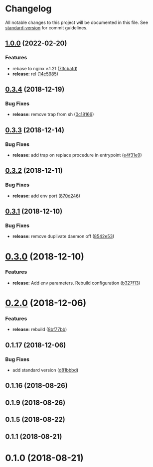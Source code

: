 # Changelog

All notable changes to this project will be documented in this file. See [standard-version](https://github.com/conventional-changelog/standard-version) for commit guidelines.

## [1.0.0](https://github.com/klimby/e-nginx/compare/v0.3.4...v1.0.0) (2022-02-20)


### Features

* rebase to nginx v.1.21 ([73cbafd](https://github.com/klimby/e-nginx/commit/73cbafde083477c21fba3c1f520f0d49d31c056e))
* **release:** rel ([14c5985](https://github.com/klimby/e-nginx/commit/14c59853bbf849bf3d9a8bd32d4f0dd8aa17a380))

<a name="0.3.4"></a>
## [0.3.4](https://github.com/klimby/e-nginx/compare/v0.3.3...v0.3.4) (2018-12-19)


### Bug Fixes

* **release:** remove trap from sh ([0c18166](https://github.com/klimby/e-nginx/commit/0c18166))



<a name="0.3.3"></a>
## [0.3.3](https://github.com/klimby/e-nginx/compare/v0.3.2...v0.3.3) (2018-12-14)


### Bug Fixes

* **release:** add trap on replace procedure in entrypoint ([e4f31e9](https://github.com/klimby/e-nginx/commit/e4f31e9))



<a name="0.3.2"></a>
## [0.3.2](https://github.com/klimby/e-nginx/compare/v0.3.1...v0.3.2) (2018-12-11)


### Bug Fixes

* **release:** add env port ([870d246](https://github.com/klimby/e-nginx/commit/870d246))



<a name="0.3.1"></a>
## [0.3.1](https://github.com/klimby/e-nginx/compare/v0.3.0...v0.3.1) (2018-12-10)


### Bug Fixes

* **release:** remove duplivate daemon off ([8542e53](https://github.com/klimby/e-nginx/commit/8542e53))



<a name="0.3.0"></a>
# [0.3.0](https://github.com/klimby/e-nginx/compare/v0.2.0...v0.3.0) (2018-12-10)


### Features

* **release:** Add env parameters. Rebuild configuration ([b327f13](https://github.com/klimby/e-nginx/commit/b327f13))



<a name="0.2.0"></a>
# [0.2.0](https://github.com/klimby/e-nginx/compare/v0.1.17...v0.2.0) (2018-12-06)


### Features

* **release:** rebuild ([8bf77bb](https://github.com/klimby/e-nginx/commit/8bf77bb))



<a name="0.1.17"></a>
## 0.1.17 (2018-12-06)


### Bug Fixes

* add standard version ([d81bbbd](https://github.com/klimby/e-nginx/commit/d81bbbd))



<a name="0.1.16"></a>
## 0.1.16 (2018-08-26)



<a name="0.1.9"></a>
## 0.1.9 (2018-08-26)



<a name="0.1.5"></a>
## 0.1.5 (2018-08-22)



<a name="0.1.1"></a>
## 0.1.1 (2018-08-21)



<a name="0.1.0"></a>
# 0.1.0 (2018-08-21)
